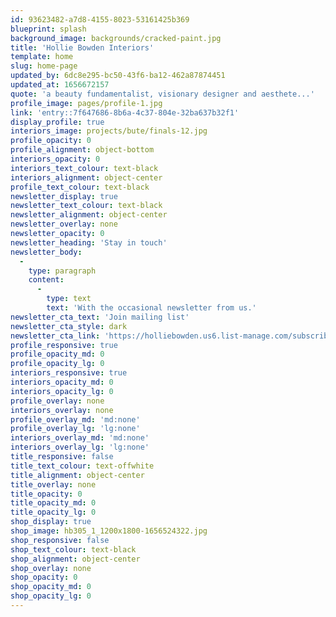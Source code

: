 ```yaml
---
id: 93623482-a7d8-4155-8023-53161425b369
blueprint: splash
background_image: backgrounds/cracked-paint.jpg
title: 'Hollie Bowden Interiors'
template: home
slug: home-page
updated_by: 6dc8e295-bc50-43f6-ba12-462a87874451
updated_at: 1656672157
quote: 'a beauty fundamentalist, visionary designer and aesthete...'
profile_image: pages/profile-1.jpg
link: 'entry::7f647686-8b6a-4c37-804e-32ba637b32f1'
display_profile: true
interiors_image: projects/bute/finals-12.jpg
profile_opacity: 0
profile_alignment: object-bottom
interiors_opacity: 0
interiors_text_colour: text-black
interiors_alignment: object-center
profile_text_colour: text-black
newsletter_display: true
newsletter_text_colour: text-black
newsletter_alignment: object-center
newsletter_overlay: none
newsletter_opacity: 0
newsletter_heading: 'Stay in touch'
newsletter_body:
  -
    type: paragraph
    content:
      -
        type: text
        text: 'With the occasional newsletter from us.'
newsletter_cta_text: 'Join mailing list'
newsletter_cta_style: dark
newsletter_cta_link: 'https://holliebowden.us6.list-manage.com/subscribe/post?u=06e9409f245d74aa48517fc30&id=9f19fe9114'
profile_responsive: true
profile_opacity_md: 0
profile_opacity_lg: 0
interiors_responsive: true
interiors_opacity_md: 0
interiors_opacity_lg: 0
profile_overlay: none
interiors_overlay: none
profile_overlay_md: 'md:none'
profile_overlay_lg: 'lg:none'
interiors_overlay_md: 'md:none'
interiors_overlay_lg: 'lg:none'
title_responsive: false
title_text_colour: text-offwhite
title_alignment: object-center
title_overlay: none
title_opacity: 0
title_opacity_md: 0
title_opacity_lg: 0
shop_display: true
shop_image: hb305_1_1200x1800-1656524322.jpg
shop_responsive: false
shop_text_colour: text-black
shop_alignment: object-center
shop_overlay: none
shop_opacity: 0
shop_opacity_md: 0
shop_opacity_lg: 0
---
```

